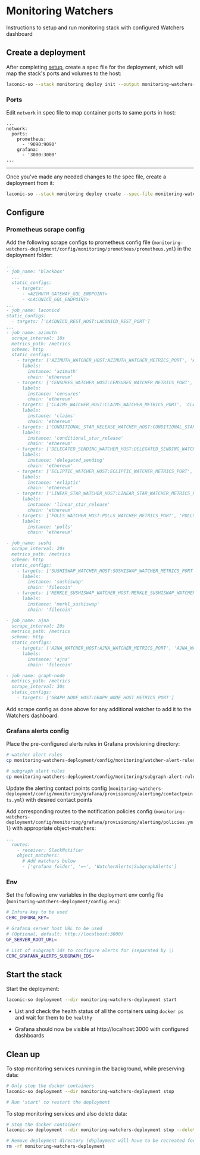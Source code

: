 # Monitoring Watchers

Instructions to setup and run monitoring stack with configured Watchers dashboard

## Create a deployment

After completing [setup](./README.md#setup), create a spec file for the deployment, which will map the stack's ports and volumes to the host:

```bash
laconic-so --stack monitoring deploy init --output monitoring-watchers-spec.yml
```

### Ports

Edit `network` in spec file to map container ports to same ports in host:

```
...
network:
  ports:
    prometheus:
      - '9090:9090'
    grafana:
      - '3000:3000'
...
```

---

Once you've made any needed changes to the spec file, create a deployment from it:

```bash
laconic-so --stack monitoring deploy create --spec-file monitoring-watchers-spec.yml --deployment-dir monitoring-watchers-deployment
```

## Configure

### Prometheus scrape config

Add the following scrape configs to prometheus config file (`monitoring-watchers-deployment/config/monitoring/prometheus/prometheus.yml`) in the deployment folder:

  ```yml
  ...
  - job_name: 'blackbox'
    ...
    static_configs:
      - targets:
        - <AZIMUTH_GATEWAY_GQL_ENDPOINT>
        - <LACONICD_GQL_ENDPOINT>
  ...
  - job_name: laconicd
  static_configs:
    - targets: ['LACONICD_REST_HOST:LACONICD_REST_PORT']
  ...
  - job_name: azimuth
    scrape_interval: 10s
    metrics_path: /metrics
    scheme: http
    static_configs:
      - targets: ['AZIMUTH_WATCHER_HOST:AZIMUTH_WATCHER_METRICS_PORT', 'AZIMUTH_WATCHER_HOST:AZIMUTH_WATCHER_GQL_METRICS_PORT']
        labels:
          instance: 'azimuth'
          chain: 'ethereum'
      - targets: ['CENSURES_WATCHER_HOST:CENSURES_WATCHER_METRICS_PORT', 'CENSURES_WATCHER_HOST:CENSURES_WATCHER_GQL_METRICS_PORT']
        labels:
          instance: 'censures'
          chain: 'ethereum'
      - targets: ['CLAIMS_WATCHER_HOST:CLAIMS_WATCHER_METRICS_PORT', 'CLAIMS_WATCHER_HOST:CLAIMS_WATCHER_GQL_METRICS_PORT']
        labels:
          instance: 'claims'
          chain: 'ethereum'
      - targets: ['CONDITIONAL_STAR_RELEASE_WATCHER_HOST:CONDITIONAL_STAR_RELEASE_WATCHER_METRICS_PORT', 'CONDITIONAL_STAR_RELEASE_WATCHER_HOST:CONDITIONAL_STAR_RELEASE_WATCHER_GQL_METRICS_PORT']
        labels:
          instance: 'conditional_star_release'
          chain: 'ethereum'
      - targets: ['DELEGATED_SENDING_WATCHER_HOST:DELEGATED_SENDING_WATCHER_METRICS_PORT', 'DELEGATED_SENDING_WATCHER_HOST:DELEGATED_SENDING_WATCHER_GQL_METRICS_PORT']
        labels:
          instance: 'delegated_sending'
          chain: 'ethereum'
      - targets: ['ECLIPTIC_WATCHER_HOST:ECLIPTIC_WATCHER_METRICS_PORT', 'ECLIPTIC_WATCHER_HOST:ECLIPTIC_WATCHER_GQL_METRICS_PORT']
        labels:
          instance: 'ecliptic'
          chain: 'ethereum'
      - targets: ['LINEAR_STAR_WATCHER_HOST:LINEAR_STAR_WATCHER_METRICS_PORT', 'LINEAR_STAR_WATCHER_HOST:LINEAR_STAR_WATCHER_GQL_METRICS_PORT']
        labels:
          instance: 'linear_star_release'
          chain: 'ethereum'
      - targets: ['POLLS_WATCHER_HOST:POLLS_WATCHER_METRICS_PORT', 'POLLS_WATCHER_HOST:POLLS_WATCHER_GQL_METRICS_PORT']
        labels:
          instance: 'polls'
          chain: 'ethereum'

  - job_name: sushi
    scrape_interval: 20s
    metrics_path: /metrics
    scheme: http
    static_configs:
      - targets: ['SUSHISWAP_WATCHER_HOST:SUSHISWAP_WATCHER_METRICS_PORT', 'SUSHISWAP_WATCHER_HOST:SUSHISWAP_WATCHER_GQL_METRICS_PORT']
        labels:
          instance: 'sushiswap'
          chain: 'filecoin'
      - targets: ['MERKLE_SUSHISWAP_WATCHER_HOST:MERKLE_SUSHISWAP_WATCHER_METRICS_PORT', 'MERKLE_SUSHISWAP_WATCHER_HOST:MERKLE_SUSHISWAP_WATCHER_GQL_METRICS_PORT']
        labels:
          instance: 'merkl_sushiswap'
          chain: 'filecoin'

  - job_name: ajna
    scrape_interval: 20s
    metrics_path: /metrics
    scheme: http
    static_configs:
      - targets: ['AJNA_WATCHER_HOST:AJNA_WATCHER_METRICS_PORT', 'AJNA_WATCHER_HOST:AJNA_WATCHER_GQL_METRICS_PORT']
        labels:
          instance: 'ajna'
          chain: 'filecoin'

  - job_name: graph-node
    metrics_path: /metrics
    scrape_interval: 30s
    static_configs:
      - targets: ['GRAPH_NODE_HOST:GRAPH_NODE_HOST_METRICS_PORT']
  ```

Add scrape config as done above for any additional watcher to add it to the Watchers dashboard.

### Grafana alerts config

Place the pre-configured alerts rules in Grafana provisioning directory:

  ```bash
  # watcher alert rules
  cp monitoring-watchers-deployment/config/monitoring/watcher-alert-rules.yml monitoring-watchers-deployment/config/monitoring/grafana/provisioning/alerting/

  # subgraph alert rules
  cp monitoring-watchers-deployment/config/monitoring/subgraph-alert-rules.yml monitoring-watchers-deployment/config/monitoring/grafana/provisioning/alerting/
  ```

Update the alerting contact points config (`monitoring-watchers-deployment/config/monitoring/grafana/provisioning/alerting/contactpoints.yml`) with desired contact points

Add corresponding routes to the notification policies config (`monitoring-watchers-deployment/config/monitoring/grafana/provisioning/alerting/policies.yml`) with appropriate object-matchers:

  ```yml
  ...
    routes:
      - receiver: SlackNotifier
      object_matchers:
        # Add matchers below
        - ['grafana_folder', '=~', 'WatcherAlerts|SubgraphAlerts']
  ```

### Env

Set the following env variables in the deployment env config file (`monitoring-watchers-deployment/config.env`):

  ```bash
  # Infura key to be used
  CERC_INFURA_KEY=

  # Grafana server host URL to be used
  # (Optional, default: http://localhost:3000)
  GF_SERVER_ROOT_URL=

  # List of subgraph ids to configure alerts for (separated by |)
  CERC_GRAFANA_ALERTS_SUBGRAPH_IDS=
  ```

## Start the stack

Start the deployment:

```bash
laconic-so deployment --dir monitoring-watchers-deployment start
```

* List and check the health status of all the containers using `docker ps` and wait for them to be `healthy`

* Grafana should now be visible at http://localhost:3000 with configured dashboards

## Clean up

To stop monitoring services running in the background, while preserving data:

```bash
# Only stop the docker containers
laconic-so deployment --dir monitoring-watchers-deployment stop

# Run 'start' to restart the deployment
```

To stop monitoring services and also delete data:

```bash
# Stop the docker containers
laconic-so deployment --dir monitoring-watchers-deployment stop --delete-volumes

# Remove deployment directory (deployment will have to be recreated for a re-run)
rm -rf monitoring-watchers-deployment
```
